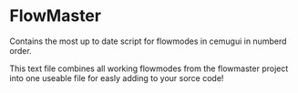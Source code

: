# FlowMaster
Contains the most up to date script for flowmodes in cemugui in numberd order.

This text file combines all working flowmodes from the flowmaster project into one useable file for easly adding to your sorce code!
